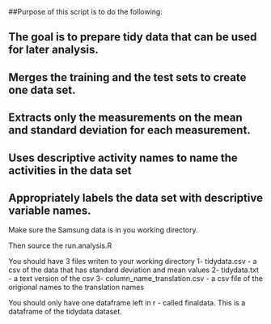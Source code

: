 ##Purpose of this script is to do the following:
##
## The goal is to prepare tidy data that can be used for later analysis.
## Merges the training and the test sets to create one data set.
## Extracts only the measurements on the mean and standard deviation for each measurement. 
## Uses descriptive activity names to name the activities in the data set
## Appropriately labels the data set with descriptive variable names. 

Make sure the Samsung data is in you working directory.

Then source the run.analysis.R

You should have 3 files writen to your working directory
1- tidydata.csv - a csv of the data that has standard deviation and mean values
2- tidydata.txt - a text version of the csv
3- column_name_translation.csv - a csv file of the origional names to the translation names

You should only have one dataframe left in r - called finaldata.  This is a dataframe of the tidydata dataset.